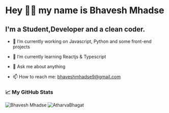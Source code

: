 



# Hey 👋🏻 my name is Bhavesh Mhadse 



## I'm a Student,Developer and a clean coder.


- 🔭 I’m currently working on Javascript, Python and some front-end projects
- 🌱 I’m currently learning Reactjs & Typescript


- 💬 Ask me about anything
- 📫 How to reach me: bhaveshmhadse9@gmail.com




<h3>📈 My GitHub Stats</h3>

<p>

<img src="https://github-readme-stats.vercel.app/api/top-langs?username=bhaveshmhadse&show_icons=true&theme=dark&locale=en&layout=compact" alt="Bhavesh Mhadse"/>

<img src="https://github-readme-stats.vercel.app/api?username=bhaveshmhadse&show_icons=true&theme=dark&locale=en" alt="AtharvaBhagat" />

 </p>







